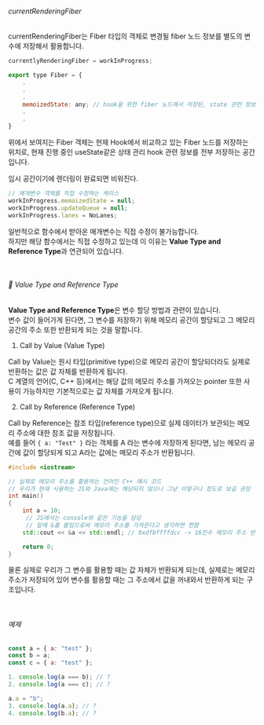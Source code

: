 ###### currentRenderingFiber

currentRenderingFiber는 Fiber 타입의 객체로 변경될 fiber 노드 정보를 별도의 변수에 저장해서 활용합니다.

```js
currentlyRenderingFiber = workInProgress;
```

```js
export type Fiber = {
	.
	.
	.
	memoizedState: any; // hook을 위한 fiber 노드에서 저장된, state 관련 정보 저장 값
	.
	.
}
```

위에서 보여지는 Fiber 객체는 현재 Hook에서 비교하고 있는 Fiber 노드를 저장하는 위치로,
현재 진행 중인 useState같은 상태 관리 hook 관련 정보를 전부 저장하는 공간입니다.

임시 공간이기에 렌더링이 완료되면 비워진다.

```js
// 매개변수 객체를 직접 수정하는 케이스
workInProgress.memoizedState = null;
workInProgress.updateQueue = null;
workInProgress.lanes = NoLanes;
```

일반적으로 함수에서 받아온 매개변수는 직접 수정이 불가능합니다. <br />
하지만 해당 함수에서는 직접 수정하고 있는데 이 이유는 **Value Type and Reference Type**과 연관되어 있습니다.

<br />

###### 🌟 Value Type and Reference Type

**Value Type and Reference Type**은 변수 할당 방법과 관련이 있습니다. <br />
변수 값이 들어가게 된다면, 그 변수를 저장하기 위해 메모리 공간이 할당되고 그 메모리 공간의 주소 또한 반환되게 되는 것을 말합니다.

1.  Call by Value (Value Type)

Call by Value는 원시 타입(primitive type)으로 메모리 공간이 할당되더라도 실제로 반환하는 값은 값 자체를 반환하게 됩니다. <br />
C 계열의 언어(C, C++ 등)에서는 해당 값의 메모리 주소를 가져오는 pointer 또한 사용이 가능하지만 기본적으로는 값 자체를 가져오게 됩니다.

2. Call by Reference (Reference Type)

Call by Reference는 참조 타입(reference type)으로 실제 데이터가 보관되는 메모리 주소에 대한 참조 값을 저장됩니다. <br />
예를 들어 `{ a: "Test" }` 라는 객체를 A 라는 변수에 저장하게 된다면, 남는 메모리 공간에 값이 할당되게 되고 A라는 값에는 메모리 주소가 반환됩니다.

```c++
#include <iostream>

// 실제로 메모리 주소를 활용하는 언어인 C++ 예시 코드
// 우리가 현재 사용하는 JS와 Java에는 해당되지 않으니 그냥 이렇구나 정도로 보길 권장
int main()
{
    int a = 10;
     // JS에서는 console와 같은 기능을 담당
     // 앞에 &를 붙임으로써 메모리 주소를 가져온다고 생각하면 편함
    std::cout << &a << std::endl; // 0xdfbffffdcc -> 16진수 메모리 주소 반환

    return 0;
}
```

물론 실제로 우리가 그 변수를 활용할 때는 값 자체가 반환되게 되는데, 실제로는 메모리 주소가 저장되어 있어 변수를 활용할 때는 그 주소에서 값을 꺼내와서 반환하게 되는 구조입니다.

<br />

###### 예제

```js
const a = { a: "test" };
const b = a;
const c = { a: "test" };

1. console.log(a === b); // ?
2. console.log(a === c); // ?

a.a = "b";
3. console.log(a.a); // ?
4. console.log(b.a); // ?
```

<br />
<br />
